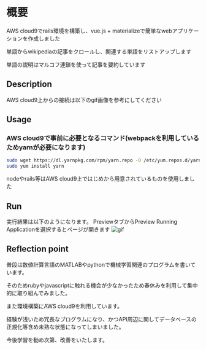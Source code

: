 # 概要
AWS cloud9でrails環境を構築し、vue.js + materializeで簡単なwebアプリケーションを作成しました

単語からwikipediaの記事をクロールし、関連する単語をリストアップします

単語の説明はマルコフ連鎖を使って記事を要約しています

## Description
AWS cloud9上からの接続は以下のgif画像を参考にしてください

## Usage
### AWS cloud9で事前に必要となるコマンド(webpackを利用しているためyarnが必要になります)
```sh
sudo wget https://dl.yarnpkg.com/rpm/yarn.repo -O /etc/yum.repos.d/yarn.repo
sudo yum install yarn
```
nodeやrails等はAWS cloud9上ではじめから用意されているものを使用しました

## Run
実行結果は以下のようになります。
PreviewタブからPreview Running Applicationを選択するとページが開きます
![gif](https://user-images.githubusercontent.com/33398758/37268335-b73ca8b4-2608-11e8-8787-bcd1aac4d0cb.gif)


## Reflection point
普段は数値計算言語のMATLABやpythonで機械学習関連のプログラムを書いています。

そのためrubyやjavascriptに触れる機会が少なかったため春休みを利用して集中的に取り組んでみました。

また環境構築にAWS cloud9を利用しています。

経験が浅いため冗長なプログラムになり、かつAPI周辺に関してデータベースの正規化等含め未熟な状態になってしまいました。

今後学習を勧め次第、改善をいたします。

